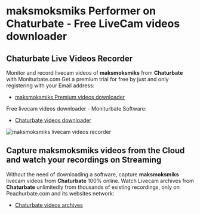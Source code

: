 # maksmoksmiks Performer on Chaturbate - Free LiveCam videos downloader

## Chaturbate Live Videos Recorder

Monitor and record livecam videos of **maksmoksmiks** from **Chaturbate** with Moniturbate.com
Get a premium trial for free by just and only registering with your Email address:
* [maksmoksmiks Premium videos downloader](https://moniturbate.com/request-demo-licence-key.html)

Free livecam videos downloader - Moniturbate Software:
* [Chaturbate videos downloader](https://moniturbate.com/moniturbate-download-software.html)

![maksmoksmiks livecam videos recorder](https://peachurnet.com/templates/moniturbate-software.png)


## Capture maksmoksmiks videos from the Cloud and watch your recordings on Streaming

Without the need of downloading a software, capture **maksmoksmiks** livecam videos from **Chaturbate** 100% online.
Watch Livecam archives from **Chaturbate** unlimitedly from thousands of existing recordings, only on Peachurbate.com and its websites network:
* [Chaturbate videos archives](https://peachurnet.com/)